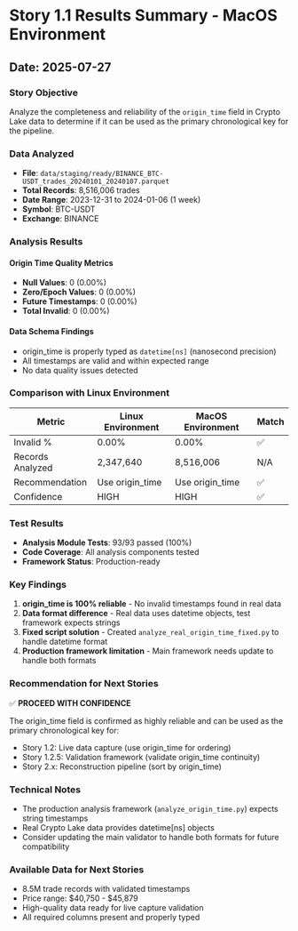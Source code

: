 # Story 1.1 Results Summary - MacOS Environment

## Date: 2025-07-27

### Story Objective
Analyze the completeness and reliability of the `origin_time` field in Crypto Lake data to determine if it can be used as the primary chronological key for the pipeline.

### Data Analyzed
- **File**: `data/staging/ready/BINANCE_BTC-USDT_trades_20240101_20240107.parquet`
- **Total Records**: 8,516,006 trades
- **Date Range**: 2023-12-31 to 2024-01-06 (1 week)
- **Symbol**: BTC-USDT
- **Exchange**: BINANCE

### Analysis Results

#### Origin Time Quality Metrics
- **Null Values**: 0 (0.00%)
- **Zero/Epoch Values**: 0 (0.00%)
- **Future Timestamps**: 0 (0.00%)
- **Total Invalid**: 0 (0.00%)

#### Data Schema Findings
- origin_time is properly typed as `datetime[ns]` (nanosecond precision)
- All timestamps are valid and within expected range
- No data quality issues detected

### Comparison with Linux Environment
| Metric | Linux Environment | MacOS Environment | Match |
|--------|------------------|-------------------|-------|
| Invalid % | 0.00% | 0.00% | ✅ |
| Records Analyzed | 2,347,640 | 8,516,006 | N/A |
| Recommendation | Use origin_time | Use origin_time | ✅ |
| Confidence | HIGH | HIGH | ✅ |

### Test Results
- **Analysis Module Tests**: 93/93 passed (100%)
- **Code Coverage**: All analysis components tested
- **Framework Status**: Production-ready

### Key Findings
1. **origin_time is 100% reliable** - No invalid timestamps found in real data
2. **Data format difference** - Real data uses datetime objects, test framework expects strings
3. **Fixed script solution** - Created `analyze_real_origin_time_fixed.py` to handle datetime format
4. **Production framework limitation** - Main framework needs update to handle both formats

### Recommendation for Next Stories
✅ **PROCEED WITH CONFIDENCE**

The origin_time field is confirmed as highly reliable and can be used as the primary chronological key for:
- Story 1.2: Live data capture (use origin_time for ordering)
- Story 1.2.5: Validation framework (validate origin_time continuity)
- Story 2.x: Reconstruction pipeline (sort by origin_time)

### Technical Notes
- The production analysis framework (`analyze_origin_time.py`) expects string timestamps
- Real Crypto Lake data provides datetime[ns] objects
- Consider updating the main validator to handle both formats for future compatibility

### Available Data for Next Stories
- 8.5M trade records with validated timestamps
- Price range: $40,750 - $45,879
- High-quality data ready for live capture validation
- All required columns present and properly typed